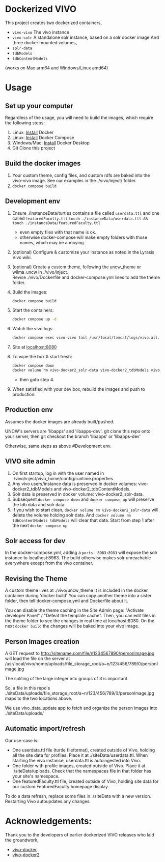 # Dockerized VIVO

This project creates two dockerized containers,
- `vivo-vivo` The vivo instance
- `vivo-solr` A standalone solr instance, based on a solr docker image
And three docker mounted volumes,
- `solr-data`
- `tdbModels`
- `tdbContentModels`

(works on Mac arm64 and Windows/Linux amd64)

# Usage

## Set up your computer

Regardless of the usage, you will need to build the images, which require the following steps:

1. Linux: [Install](https://docs.docker.com/install/) Docker
1. Linux: [Install](https://docs.docker.com/compose/install/) Docker Compose
1. Windows/Mac: [Install](https://www.docker.com/products/docker-desktop) Docker Desktop
1. Git Clone this project

## Build the docker images

1. Your custom theme, config files, and custom rdfs are baked into the vivo-vivo image.  See our examples in the ./vivo/inject/ folder.
1. `docker compose build`

## Development env

1. Ensure ./instanceData/turtles contains a file called `userdata.ttl` and one called `featuredFaculty.ttl`
    `touch ./instanceData/userdata.ttl && touch ./instanceData/featuredFaculty.ttl`
    - even empty files with that name is ok.
    - otherwise docker-compose will make empty folders with those names, which may be annoying.
1. (optional)  Configure & customize your instance as noted in the Lyrasis Vivo wiki.
1. (optional)  Create a custom theme, following the uncw_theme or wilma_uncw in ./vivo/inject.  
Revise ./vivo/Dockerfile and docker-compose.yml lines to add the theme folder.
1. Build the images:
    ```bash
    docker compose build
    ```
1. Start the containers:
    ```bash
    docker compose up -d
    ```
1. Watch the vivo logs:
    ```bash
    docker compose exec vivo-vivo tail /usr/local/tomcat/logs/vivo.all.log -f
    ```

1. Site at [localhost:8080](http://localhost:8080)
1. To wipe the box & start fresh:
    ```bash
    docker compose down
    docker volume rm vivo-docker2_solr-data vivo-docker2_tdbModels vivo-docker2_tdbContentModels 
    ```
    - then goto step 4.

1. When satisfied with your dev box, rebuild the images and push to production.  

## Production env

Assumes the docker images are already built/pushed.

UNCW's servers are 'libapps' and 'libapps-dev'.  git clone this repo onto your server, then git checkout the branch 'libapps' or 'libapps-dev'

Otherwise, same steps as above #Development env.




## VIVO site admin

1. On first startup, log in with the user named in ./vivo/inject/vivo_home/config/runtime.properties
1. Any vivo users/instance data is preserved in docker volumes: vivo-docker2_tdbModels and vivo-docker2_tdbContentModels.
1. Solr data is preserved in docker volume: vivo-docker2_solr-data.
1. Subsequent `docker compose down` and `docker compose up` will preserve the tdb data and solr data.
1. If you wish to start clean, `docker volume rm vivo-docker2_solr-data` will delete the volume holding solr data.  And `docker volume rm tdbContentModels tdbModels` will clear that data.  Start from step 1 after  the next `docker compose up`

## Solr access for dev

In the docker-compose.yml, adding a `ports: 8983:8983` will expose the solr instance to localhost:8983.  The build otherwise makes solr unreachable everywhere except from the vivo container.


## Revising the Theme

A custom theme lives at ./vivo/uncw_theme  It is included in the docker container during 'docker build'
You can copy another theme into a sister folder, then tell docker-compose.yml and Dockerfile about it.

You can disable the theme caching in the Site Admin page: "Activate developer Panel" / "Defeat the template cache".  Then, you can edit files in the theme folder to see the changes in real time at localhost:8080.  On the next `docker build` the changes will be baked into your vivo image.


## Person Images creation

A GET request to http://sitename.com/file/n1234567890/personImage.jpg will load the file on the server at /usr/local/vivo/home/uploads/file_storage_root/a\~n/123/456/789/0/personImage.jpg

The spliting of the large integer into groups of 3 is important.

So, a file in this repo's ./siteData/uploads/file_storage_root/a~n/123/456/789/0/personImage.jpg maps to the two locations above.

We use vivo_data_update app to fetch and organize the person images into ./siteData/uploads/

## Automatic import/refresh

Our use-case is:
- One userdata.ttl file (turtle fileformat), created outside of Vivo, holding all the site data for profiles.  Place it at ./siteData/userdata.ttl.  When starting the vivo instance, userdata.ttl is autoingested into Vivo.
- One folder with profile images, created outside of Vivo.  Place it at ./siteData/uploads.  Check that the namespaces file in that folder has your site's namespace.
- One featuredFaculty.ttl file, created outside of Vivo, holding site data for our custom FeaturedFaculty homepage display.

To do a data refresh, replace some files in ./siteData with a new version.  Restarting Vivo autoupdates any changes.


# Acknowledgements:  
Thank you to the developers of earlier dockerized VIVO releases who laid the groundwork,
 - [vivo-docker](https://github.com/gwu-libraries/vivo-docker)
 - [vivo-docker2](https://github.com/vivo-community/vivo-docker2)